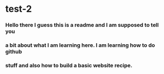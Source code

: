 # test-2

### Hello there I guess this is a readme and I am supposed to tell you
### a bit about what I am learning here. I am learning how to do github
### stuff and also how to build a basic website recipe.
